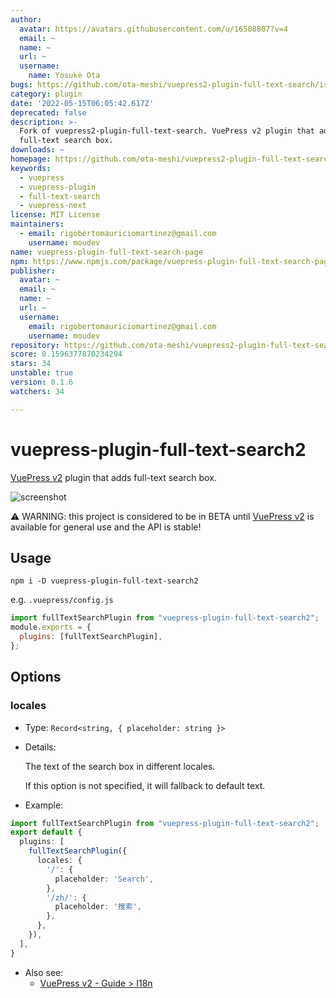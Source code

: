 ```yaml
---
author:
  avatar: https://avatars.githubusercontent.com/u/16508807?v=4
  email: ~
  name: ~
  url: ~
  username:
    name: Yosuke Ota
bugs: https://github.com/ota-meshi/vuepress2-plugin-full-text-search/issues
category: plugin
date: '2022-05-15T06:05:42.617Z'
deprecated: false
description: >-
  Fork of vuepress2-plugin-full-text-search. VuePress v2 plugin that adds
  full-text search box.
downloads: ~
homepage: https://github.com/ota-meshi/vuepress2-plugin-full-text-search#readme
keywords:
  - vuepress
  - vuepress-plugin
  - full-text-search
  - vuepress-next
license: MIT License
maintainers:
  - email: rigobertomauriciomartinez@gmail.com
    username: moudev
name: vuepress-plugin-full-text-search-page
npm: https://www.npmjs.com/package/vuepress-plugin-full-text-search-page
publisher:
  avatar: ~
  email: ~
  name: ~
  url: ~
  username:
    email: rigobertomauriciomartinez@gmail.com
    username: moudev
repository: https://github.com/ota-meshi/vuepress2-plugin-full-text-search
score: 0.1596377870234294
stars: 34
unstable: true
version: 0.1.6
watchers: 34

---
```


# vuepress-plugin-full-text-search2

[VuePress v2] plugin that adds full-text search box.

![screenshot](./screenshot.png)

[vuepress v2]: https://v2.vuepress.vuejs.org/

:warning: WARNING: this project is considered to be in BETA until [VuePress v2] is available for general use and the API is stable!

## Usage

```shell
npm i -D vuepress-plugin-full-text-search2
```

e.g. `.vuepress/config.js`

```js
import fullTextSearchPlugin from "vuepress-plugin-full-text-search2";
module.exports = {
  plugins: [fullTextSearchPlugin],
};
```

## Options

### locales

- Type: `Record<string, { placeholder: string }>`

- Details:

  The text of the search box in different locales.

  If this option is not specified, it will fallback to default text.

- Example:

```ts
import fullTextSearchPlugin from "vuepress-plugin-full-text-search2";
export default {
  plugins: [
    fullTextSearchPlugin({
      locales: {
        '/': {
          placeholder: 'Search',
        },
        '/zh/': {
          placeholder: '搜索',
        },
      },
    }),
  ],
}
```

- Also see:
  - [VuePress v2 - Guide > I18n]([../../guide/i18n.md](https://v2.vuepress.vuejs.org/guide/i18n.html))
